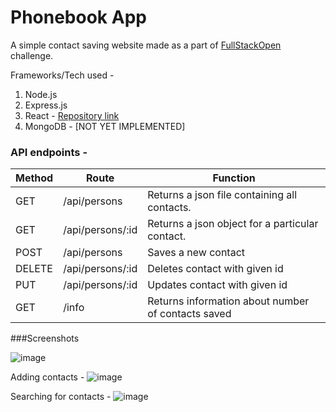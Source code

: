 # Phonebook App
A simple contact saving website made as a part of [FullStackOpen](https://fullstackopen.com/en/about) challenge.

Frameworks/Tech used - 

1. Node.js
2. Express.js
3. React - [Repository link](https://github.com/ShaunDaniel/FullStackOpen-Submissions/tree/main/part2/phonebook)
4. MongoDB - [NOT YET IMPLEMENTED]

### API endpoints - 

| Method | Route            | Function                                        |
|--------|------------------|-------------------------------------------------|
| GET    | /api/persons     | Returns a json file containing all contacts.    |
| GET    | /api/persons/:id | Returns a json object for a particular contact. |
| POST   | /api/persons     | Saves a new contact                             |
| DELETE | /api/persons/:id | Deletes contact with given id                   |
| PUT    | /api/persons/:id | Updates contact with given id                   |
| GET    | /info            | Returns information about number of contacts saved  |


###Screenshots


![image](https://github.com/ShaunDaniel/phonebook/assets/73394707/a2391b67-346f-4fdd-a99e-c10ce3cd6b42)

Adding contacts -
![image](https://github.com/ShaunDaniel/phonebook/assets/73394707/d862f37a-b6a4-4e1f-aa8b-5fa7747950ff)

Searching for contacts -
![image](https://github.com/ShaunDaniel/phonebook/assets/73394707/1f07a5b1-bd17-4d14-8b32-cc0fa13969be)


